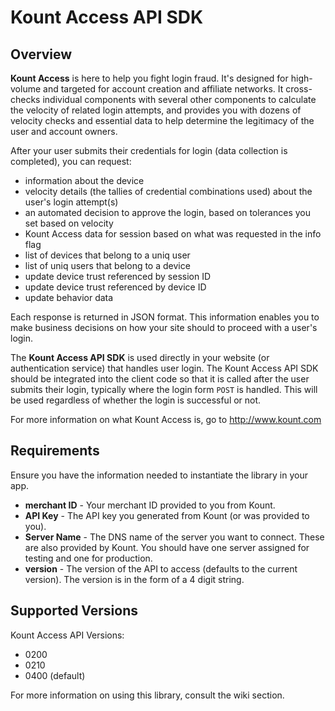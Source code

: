 # Kount Access API SDK

## Overview


**Kount Access** is here to help you fight login fraud.  It's designed for high-volume and targeted for account creation and affiliate networks.  It cross-checks individual components with several other components to calculate the velocity of related login attempts, and provides you with dozens of velocity checks and essential data to help determine the legitimacy of the user and account owners.

After your user submits their credentials for login (data collection is completed), you can request:
* information about the device
* velocity details (the tallies of credential combinations used) about the user's login attempt(s)
* an automated decision to approve the login, based on tolerances you set based on velocity
* Kount Access data for session based on what was requested in the info flag
* list of devices that belong to a uniq user
* list of uniq users that belong to a device
* update device trust referenced by session ID 
* update device trust referenced by device ID 
* update behavior data

Each response is returned in JSON format.
This information enables you to make business decisions on how your site should to proceed with a user's login.

The **Kount Access API SDK** is used directly in your website (or authentication service) that handles user login.
The Kount Access API SDK should be integrated into the client code so that it is called
after the user submits their login, typically where the login form `POST` is handled.
This will be used regardless of whether the login is successful or not.

For more information on what Kount Access is, go to http://www.kount.com

## Requirements

Ensure you have the information needed to instantiate the library in your app.

*  **merchant ID** - Your merchant ID provided to you from Kount.
*  **API Key** - The API key you generated from Kount (or was provided to you).
*  **Server Name** - The DNS name of the server you want to connect. These are also provided by Kount.  You should have one server assigned for testing and one for production.
*  **version** - The version of the API to access (defaults to the current version).  The version is in the form of a 4 digit string.

## Supported Versions

Kount Access API Versions:

* 0200
* 0210
* 0400 (default)

For more information on using this library, consult the wiki section.
